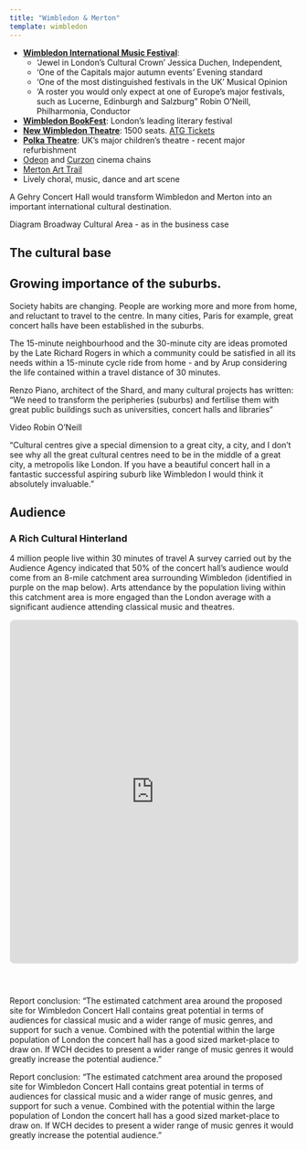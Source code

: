 ```yaml
---
title: "Wimbledon & Merton"
template: wimbledon
---
```


- **[Wimbledon International Music Festival](https://wimbledonmusicfestival.co.uk/)**:
    - ‘Jewel in London’s Cultural Crown’ Jessica Duchen, Independent,
    - ‘One of the Capitals major autumn events’ Evening standard
    - ‘One of the most distinguished festivals in the UK’ Musical Opinion
    - ‘A roster you would only expect at one of Europe’s major festivals, such as Lucerne, Edinburgh and Salzburg” Robin O’Neill, Philharmonia, Conductor
- **[Wimbledon BookFest](https://www.wimbledonbookfest.org/)**: London’s leading literary festival
- **[New Wimbledon Theatre](http://newwimbledontheatre.net/)**: 1500 seats. [ATG Tickets](https://www.atgtickets.com/venues/new-wimbledon-theatre/)
- **[Polka Theatre](https://polkatheatre.com/)**: UK’s major children’s theatre - recent major refurbishment
- [Odeon](https://www.odeon.co.uk) and [Curzon](https://www.curzon.com) cinema chains
- [Merton Art Trail](https://www.mertonpriory.org/news/merton-arts-trail-exhibition/)
- Lively choral, music, dance and art scene

A Gehry Concert Hall would transform Wimbledon and Merton into an important international cultural destination. 

Diagram Broadway Cultural Area - as in the business case

## The cultural base

## Growing importance of the suburbs.

Society habits are changing. People are working more and more from home, and reluctant to travel to the centre. In many cities, Paris for example, great concert halls have been established in the suburbs.

The 15-minute neighbourhood and the 30-minute city are ideas promoted by the Late Richard Rogers in which a community could be satisfied in all its needs within a 15-minute cycle ride from home - and by Arup considering the life contained within a travel distance of 30 minutes.

Renzo Piano, architect of the Shard, and many cultural projects has written: “We need to transform the peripheries (suburbs) and fertilise them with great public buildings such as universities, concert halls and libraries”

Video Robin O’Neill

“Cultural centres give a special dimension to a great city, a city,  and I don’t see why all the great cultural centres need to be in the middle of a great city, a metropolis like London.  If you have a beautiful concert hall in a fantastic successful aspiring suburb like Wimbledon I would think it absolutely invaluable.”

## Audience

### A Rich Cultural Hinterland

4 million people live within 30 minutes of travel A survey carried out by the Audience Agency indicated that 50% of the
concert hall’s audience would come from an 8-mile catchment area surrounding Wimbledon (identified in purple on the map below). Arts attendance by the population living within this catchment area is more engaged than the London average with a significant audience attending classical music and theatres.

<iframe src="https://www.google.com/maps/embed?pb=!1m18!1m12!1m3!1d63205.95630375187!2d-0.2755071505054755!3d51.43589187843312!2m3!1f0!2f0!3f0!3m2!1i1024!2i768!4f13.1!3m3!1m2!1s0x487608b7738a00c5%3A0x260eae2ec8a63d71!2sWimbledon%2C%20London%2C%20UK!5e0!3m2!1sen!2sjp!4v1665371026513!5m2!1sen!2sjp" width="100%" height="600" style="border: 1px solid #EEE; border-radius: 8px; margin-bottom: 42px" allowfullscreen="" loading="lazy" referrerpolicy="no-referrer-when-downgrade"></iframe>

Report conclusion: “The estimated catchment area around the proposed site for Wimbledon Concert Hall contains great potential in terms of audiences for classical music and a wider range of music genres, and support for such a venue. Combined with the potential within the large population of London the concert hall has a good sized market-place to draw on. If WCH decides to present a wider range of music genres it would greatly increase the potential audience.”

Report conclusion: “The estimated catchment area around the proposed site for Wimbledon Concert Hall contains great potential in terms of audiences for classical music and a wider range of music genres, and support for such a venue. Combined with the potential within the large population of London the concert hall has a good sized market-place to draw on. If WCH decides to present a wider range of music genres it would greatly increase the potential audience.”
